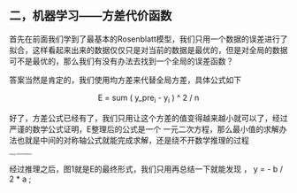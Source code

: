 ## 二，机器学习——方差代价函数 

首先在前面我们学到了最基本的Rosenblatt模型，我们只用一个数据的误差进行了拟合，这样看起来出来的数据仅仅只是对当前的数据是最优的，但是对全局的数据可不是最优的，那么我们有没有办法去找到一个全局的误差函数？

答案当然是肯定的，我们使用均方差来代替全局方差，具体公式如下

<center> E = sum ( y_pre<sub>i</sub> - y<sub>i</sub>  ) ^ 2 / n</center>

好了，方差公式已经有了，我们只用让这个方差的值变得越来越小就可以了，经过严谨的数学公式证明，E整理后的公式是一个 一元二次方程，那么最小值的求解办法也就是中间的对称轴公式就能完成求解，还是绕不开数学推理的过程

<img src="D:\machine learning\2,方差代价函数\lesson2\assets\image-20231204205951022.png" alt="image-20231204205951022" style="zoom:20%;" />

经过推理之后，图1就是E的最终形式，我们只用再总结一下就能发现 ， y = - b / 2 * a ; 

